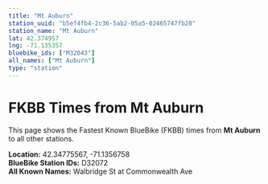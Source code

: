 ```yaml
---
title: "Mt Auburn"
station_uuid: "b5ef4fb4-2c36-5ab2-05a5-02465747fb28"
station_name: "Mt Auburn"
lat: 42.374957
lng: -71.135357
bluebike_ids: ["M32043"]
all_names: ["Mt Auburn"]
type: "station"
---
```


# FKBB Times from Mt Auburn

This page shows the Fastest Known BlueBike (FKBB) times from **Mt Auburn** to all other stations.

**Location:** 42.34775567, -71.1356758  
**BlueBike Station IDs:** D32072  
**All Known Names:** Walbridge St at Commonwealth Ave

